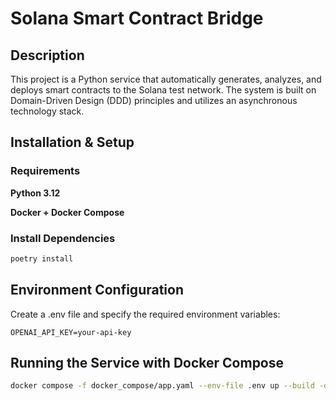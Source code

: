 # Solana Smart Contract Bridge

## Description

This project is a Python service that automatically generates, analyzes, and deploys smart contracts to the Solana test network. The system is built on Domain-Driven Design (DDD) principles and utilizes an asynchronous technology stack.

## Installation & Setup

### Requirements

**Python 3.12**

**Docker + Docker Compose**

### Install Dependencies
```bash
poetry install
```

## Environment Configuration

Create a .env file and specify the required environment variables:
```env
OPENAI_API_KEY=your-api-key
```

## Running the Service with Docker Compose
```bash
docker compose -f docker_compose/app.yaml --env-file .env up --build -d
```

